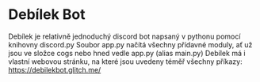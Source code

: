 # Debílek Bot
Debílek je relativně jednoduchý discord bot napsaný v pythonu pomocí knihovny discord.py
Soubor app.py načítá všechny přídavné moduly, ať už jsou ve složce cogs nebo hned vedle app.py (alias main.py)
Debílek má i vlastní webovou stránku, na které jsou uvedeny téměř všechny příkazy:
https://debilekbot.glitch.me/

